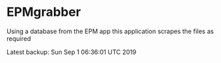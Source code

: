 # EPMgrabber
Using a database from the EPM app this application scrapes the files as required


Latest backup: Sun Sep 1 06:36:01 UTC 2019
